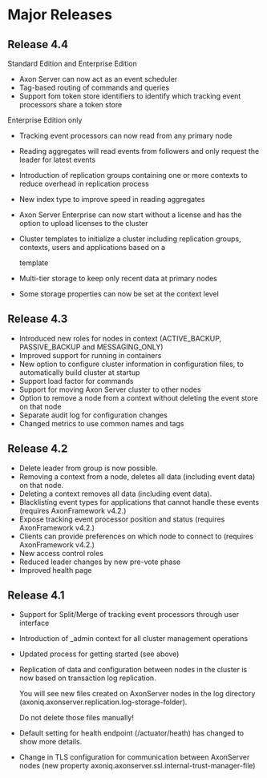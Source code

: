 # Major Releases

## Release 4.4

Standard Edition and Enterprise Edition

* Axon Server can now act as an event scheduler
* Tag-based routing of commands and queries
* Support fom token store identifiers to identify which tracking event processors share a token store

Enterprise Edition only

* Tracking event processors can now read from any primary node
* Reading aggregates will read events from followers and only request the leader for latest events
* Introduction of replication groups containing one or more contexts to reduce overhead in replication process
* New index type to improve speed in reading aggregates
* Axon Server Enterprise can now start without a license and has the option to upload licenses to the cluster
* Cluster templates to initialize a cluster including replication groups, contexts, users and applications based on a

    template

* Multi-tier storage to keep only recent data at primary nodes
* Some storage properties can now be set at the context level

## Release 4.3

* Introduced new roles for nodes in context \(ACTIVE\_BACKUP, PASSIVE\_BACKUP and MESSAGING\_ONLY\)
* Improved support for running in containers
* New option to configure cluster information in configuration files, to automatically build cluster at startup
* Support load factor for commands
* Support for moving Axon Server cluster to other nodes
* Option to remove a node from a context without deleting the event store on that node
* Separate audit log for configuration changes
* Changed metrics to use common names and tags

## Release 4.2

* Delete leader from group is now possible.
* Removing a context from a node, deletes all data \(including event data\) on that node.
* Deleting a context removes all data \(including event data\).
* Blacklisting event types for applications that cannot handle these events \(requires AxonFramework v4.2.\)
* Expose tracking event processor position and status  \(requires AxonFramework v4.2.\)
* Clients can provide preferences on which node to connect to  \(requires AxonFramework v4.2.\)
* New access control roles
* Reduced leader changes by new pre-vote phase
* Improved health page

## Release 4.1

* Support for Split/Merge of tracking event processors through user interface
* Introduction of \_admin context for all cluster management operations
* Updated process for getting started \(see above\)
* Replication of data and configuration between nodes in the cluster is now based on transaction log replication.

  You will see new files created on AxonServer nodes in the log directory \(axoniq.axonserver.replication.log-storage-folder\).

  Do not delete those files manually!

* Default setting for health endpoint \(/actuator/heath\) has changed to show more details.
* Change in TLS configuration for communication between AxonServer nodes \(new property axoniq.axonserver.ssl.internal-trust-manager-file\)

